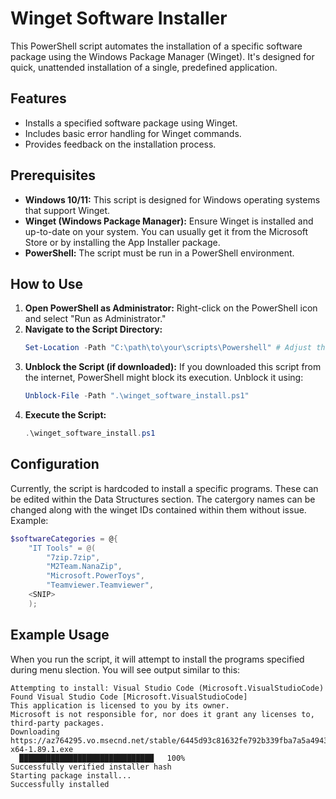 # Winget Software Installer

This PowerShell script automates the installation of a specific software package using the Windows Package Manager (Winget). It's designed for quick, unattended installation of a single, predefined application.

## Features

*   Installs a specified software package using Winget.
*   Includes basic error handling for Winget commands.
*   Provides feedback on the installation process.

## Prerequisites

*   **Windows 10/11:** This script is designed for Windows operating systems that support Winget.
*   **Winget (Windows Package Manager):** Ensure Winget is installed and up-to-date on your system. You can usually get it from the Microsoft Store or by installing the App Installer package.
*   **PowerShell:** The script must be run in a PowerShell environment.

## How to Use

1.  **Open PowerShell as Administrator:** Right-click on the PowerShell icon and select "Run as Administrator."
2.  **Navigate to the Script Directory:**
    ```powershell
    Set-Location -Path "C:\path\to\your\scripts\Powershell" # Adjust this path
    ```
3.  **Unblock the Script (if downloaded):** If you downloaded this script from the internet, PowerShell might block its execution. Unblock it using:
    ```powershell
    Unblock-File -Path ".\winget_software_install.ps1"
    ```
4.  **Execute the Script:**
    ```powershell
    .\winget_software_install.ps1
    ```

## Configuration

Currently, the script is hardcoded to install a specific programs. These can be edited within the Data Structures section. The catergory names can be changed along with the winget IDs contained within them without issue.
Example:
```powershell
$softwareCategories = @{
    "IT Tools" = @(
        "7zip.7zip",
        "M2Team.NanaZip",
        "Microsoft.PowerToys",
        "Teamviewer.Teamviewer",
    <SNIP>
    );
```

## Example Usage

When you run the script, it will attempt to install the programs specified during menu slection. You will see output similar to this:

```
Attempting to install: Visual Studio Code (Microsoft.VisualStudioCode)
Found Visual Studio Code [Microsoft.VisualStudioCode]
This application is licensed to you by its owner.
Microsoft is not responsible for, nor does it grant any licenses to, third-party packages.
Downloading https://az764295.vo.msecnd.net/stable/6445d93c81632fe792b339fba7a5a4943d67ee84/VSCodeUserSetup-x64-1.89.1.exe
  ██████████████████████████████   100%
Successfully verified installer hash
Starting package install...
Successfully installed
```
